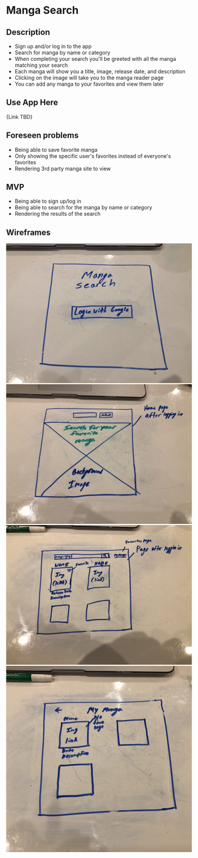 # Manga Search

## Description
* Sign up and/or log in to the app
* Search for manga by name or category
* When completing your search you'll be greeted with all the manga matching your search
* Each manga will show you a title, image, release date, and description
* Clicking on the image will take you to the manga reader page
* You can add any manga to your favorites and view them later

## Use App Here
{Link TBD}

## Foreseen problems
* Being able to save favorite manga
* Only showing the specific user's favorites instead of everyone's favorites
* Rendering 3rd party manga site to view

## MVP
* Being able to sign up/log in
* Being able to search for the manga by name or category
* Rendering the results of the search


## Wireframes
![wireframe1](src/wireframe/IMG_7655.jpg) ![wireframe2](src/wireframe/IMG_7657.jpg) ![wireframe3](src/wireframe/IMG_7658.JPG) ![wireframe4](src/wireframe/IMG_7659.jpg)
